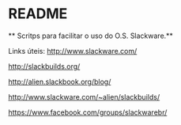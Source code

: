 # README #
**
Scritps para facilitar o uso do O.S. Slackware.**

Links úteis:
http://www.slackware.com/

http://slackbuilds.org/

http://alien.slackbook.org/blog/

http://www.slackware.com/~alien/slackbuilds/

https://www.facebook.com/groups/slackwarebr/